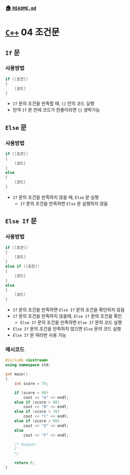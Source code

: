### [🏠 `README.md`](../../README.md)
# [`C++`](./00_목차.md) 04 조건문
## `If` 문
### 사용방법
``` cpp
if ([조건])
{
    [코드]
}
```
- `If` 문의 조건을 만족할 때, `{}` 안의 코드 실행
- 만약 `If` 문 안에 코드가 한줄이라면 `{}` 생략가능
## `Else` 문
### 사용방법
``` cpp
if ([조건])
{
    [코드]
}
else
{
    [코드]
}
```
- `If` 문의 조건을 만족하지 않을 때, `Else` 문 실행
    - `If` 문의 조건을 만족하면 `Else` 문 실행하지 않음

## `Else If` 문
### 사용방법
``` cpp
if ([조건])
{
    [코드]
}
else if ([조건])
{
    [코드]
}
else
{
    [코드]
}
```
- `If` 문의 조건을 만족하면 `Else If` 문의 조건을 확인하지 않음
- `If` 문의 조건을 만족하지 않을때, `Else If` 문의 조건을 확인
    - `Else If` 문의 조건을 만족하면 `Else If` 문의 코드 실행
- `Else If` 문의 조건을 만족하지 않으면 `Else` 문의 코드 실행
- `Else If` 문 여러번 사용 가능

### 예시코드
``` cpp
#include <iostream>
using namespace std;

int main()
{
    int score = 75;

    if (score > 90)
        cout << "A" << endl;
    else if (score > 80)
        cout << "B" << endl;
    else if (score > 70)
        cout << "C" << endl;
    else if (score > 60)
        cout << "D" << endl;
    else
        cout << "F" << endl;

    /* Output:
    C
    */

    return 0;
}
```